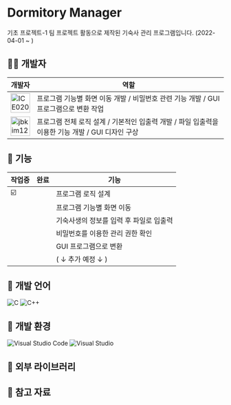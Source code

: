# Dormitory Manager

기초 프로젝트-1 팀 프로젝트 활동으로 제작된 기숙사 관리 프로그램입니다. (2022-04-01 ~ )

## 🧙‍♂️ 개발자

| 개발자 | 역할 |
| ----- | ----------- |
| <a href="https://github.com/ICE0208"><img src="https://avatars.githubusercontent.com/u/46257328?v=4" title="ICE0208" width="45" height="45"></a> | 프로그램 기능별 화면 이동 개발 / 비밀번호 관련 기능 개발 / GUI 프로그램으로 변환 작업 |
| <a href="https://github.com/jbkim1218"><img src="https://avatars.githubusercontent.com/u/84824637?v=4" title="jbkim1218" width="45" height="45"></a> | 프로그램 전체 로직 설계 / 기본적인 입출력 개발 / 파일 입출력을 이용한 기능 개발 / GUI 디자인 구상 |



## 🛒 기능

| 작업중 | 완료 | 기능 |
| -- | -- |----------- |
| ☑️ |  | 프로그램 로직 설계 |
|  |  | 프로그램 기능별 화면 이동 |
|  |  | 기숙사생의 정보를 입력 후 파일로 입출력 |
|  |  | 비밀번호를 이용한 관리 권한 확인 |
|  |  | GUI 프로그램으로 변환 |
|   |   | ( ↓ 추가 예정 ↓ ) |

## 🎨 개발 언어
![C](https://img.shields.io/badge/c-%2300599C.svg?style=for-the-badge&logo=c&logoColor=white)
![C++](https://img.shields.io/badge/c++-%2300599C.svg?style=for-the-badge&logo=c%2B%2B&logoColor=white)

## 🎪 개발 환경
![Visual Studio Code](https://img.shields.io/badge/Visual%20Studio%20Code-0078d7.svg?style=for-the-badge&logo=visual-studio-code&logoColor=white)
![Visual Studio](https://img.shields.io/badge/Visual%20Studio-5C2D91.svg?style=for-the-badge&logo=visual-studio&logoColor=white)

## 📲 외부 라이브러리

## 📄 참고 자료